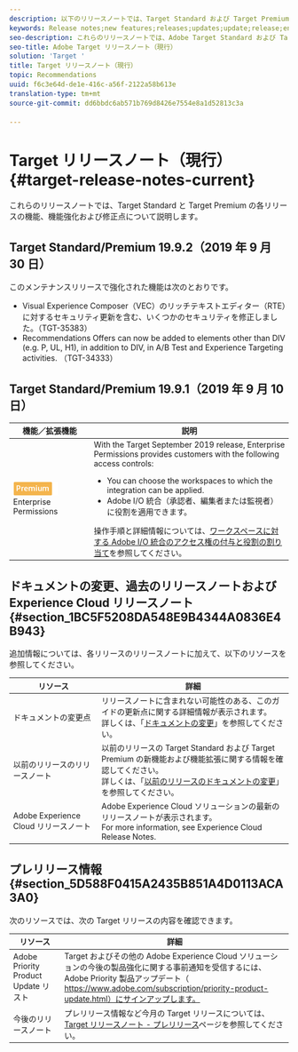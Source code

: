 ```yaml
---
description: 以下のリリースノートでは、Target Standard および Target Premium の各リリースの機能、機能強化、修正および既知の問題について説明します。
keywords: Release notes;new features;releases;updates;update;release;enhancement;enhancements;fixes;bug fixes
seo-description: これらのリリースノートでは、Adobe Target Standard および Target Premium の各リリースの機能、機能強化、修正および既知の問題について説明します。
seo-title: Adobe Target リリースノート（現行）
solution: 'Target '
title: Target リリースノート（現行）
topic: Recommendations
uuid: f6c3e64d-de1e-416c-a56f-2122a58b613e
translation-type: tm+mt
source-git-commit: dd6bbdc6ab571b769d8426e7554e8a1d52813c3a

---
```



# Target リリースノート（現行）{#target-release-notes-current}

これらのリリースノートでは、Target Standard と Target Premium の各リリースの機能、機能強化および修正点について説明します。

## Target Standard/Premium 19.9.2（2019 年 9 月 30 日）

このメンテナンスリリースで強化された機能は次のとおりです。

* Visual Experience Composer（VEC）のリッチテキストエディター（RTE）に対するセキュリティ更新を含む、いくつかのセキュリティを修正しました。（TGT-35383）
* Recommendations Offers can now be added to elements other than DIV (e.g. P, UL, H1), in addition to DIV, in A/B Test and Experience Targeting activities. （TGT-34333）

## Target Standard/Premium 19.9.1（2019 年 9 月 10 日）

| 機能／拡張機能 | 説明 |
| --- | --- |
| ![Premium badge](/help/assets/premium.png) Enterprise Permissions | With the Target September 2019 release, Enterprise Permissions provides customers with the following access controls:<UL><li>You can choose the workspaces to which the integration can be applied.</li><li>Adobe I/O 統合（承認者、編集者または監視者）に役割を適用できます。</li></ul>操作手順と詳細情報については、[ワークスペースに対する Adobe I/O 統合のアクセス権の付与と役割の割り当て](/help/administrating-target/c-user-management/property-channel/configure-adobe-io-integration.md)を参照してください。 |

## ドキュメントの変更、過去のリリースノートおよび Experience Cloud リリースノート {#section_1BC5F5208DA548E9B4344A0836E4B943}

追加情報については、各リリースのリリースノートに加えて、以下のリソースを参照してください。

| リソース | 詳細 |
|--- |--- |
| ドキュメントの変更点 | リリースノートに含まれない可能性のある、このガイドの更新点に関する詳細情報が表示されます。<br>詳しくは、「[ドキュメントの変更](../r-release-notes/doc-change.md#reference_366123CF00994BACBBF9BBDF2C4D840C)」を参照してください。 |
| 以前のリリースのリリースノート | 以前のリリースの Target Standard および Target Premium の新機能および機能拡張に関する情報を確認してください。<br>詳しくは、「[以前のリリースのドキュメントの変更](../r-release-notes/release-notes-for-previous-releases.md)」を参照してください。 |
| Adobe Experience Cloud リリースノート | Adobe Experience Cloud ソリューションの最新のリリースノートが表示されます。<br>For more information, see Experience Cloud Release Notes.[](https://docs.adobe.com/content/help/en/release-notes/experience-cloud/current.html) |

## プレリリース情報 {#section_5D588F0415A2435B851A4D0113ACA3A0}

次のリソースでは、次の Target リリースの内容を確認できます。

| リソース | 詳細 |
|--- |--- |
| Adobe Priority Product Update リスト | Target およびその他の Adobe Experience Cloud ソリューションの今後の製品強化に関する事前通知を受信するには、Adobe Priority 製品アップデート（<br>[](https://www.adobe.com/subscription/priority-product-update.html)https://www.adobe.com/subscription/priority-product-update.html）にサインアップします。 |
| 今後のリリースノート | プレリリース情報など今月の Target リリースについては、[Target リリースノート - プレリリース](/help/r-release-notes/target-release-notes.md)ページを参照してください。 |
